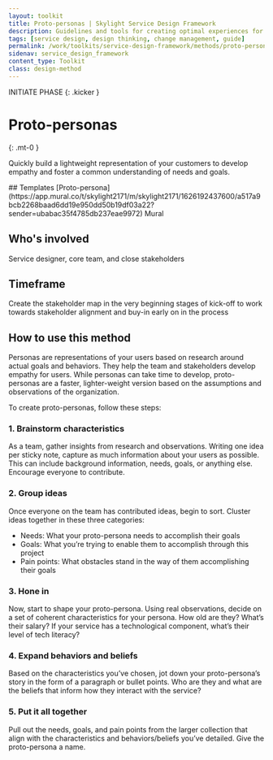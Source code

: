 ```yaml
---
layout: toolkit
title: Proto-personas | Skylight Service Design Framework
description: Guidelines and tools for creating optimal experiences for both users and your organization.
tags: [service design, design thinking, change management, guide]
permalink: /work/toolkits/service-design-framework/methods/proto-personas/
sidenav: service_design_framework
content_type: Toolkit
class: design-method
---
```


INITIATE PHASE
{: .kicker }

# Proto-personas
{: .mt-0 }

Quickly build a lightweight representation of your customers to develop empathy and foster a common understanding of needs and goals.

<div class="callout--tip callout--summary" markdown="1">
## Templates
[Proto-persona](https://app.mural.co/t/skylight2171/m/skylight2171/1626192437600/a517a9bcb2268baad6dd19e950dd50b19df03a22?sender=ubabac35f4785db237eae9972) <span class="badge badge-sub">Mural</span>

## Who's involved
Service designer, core team, and close stakeholders

## Timeframe
Create the stakeholder map in the very beginning stages of kick-off to work towards stakeholder alignment and buy-in early on in the process
</div>

## How to use this method

Personas are representations of your users based on research around actual goals and behaviors. They help the team and stakeholders develop empathy for users. While personas can take time to develop, proto-personas are a faster, lighter-weight version based on the assumptions and observations of the organization.

To create proto-personas, follow these steps:

### 1. Brainstorm characteristics

As a team, gather insights from research and observations. Writing one idea per sticky note, capture as much information about your users as possible. This can include background information, needs, goals, or anything else. Encourage everyone to contribute.

### 2. Group ideas

Once everyone on the team has contributed ideas, begin to sort. Cluster ideas together in these three categories:

* Needs: What your proto-persona needs to accomplish their goals
* Goals: What you’re trying to enable them to accomplish through this project
* Pain points: What obstacles stand in the way of them accomplishing their goals

### 3. Hone in

Now, start to shape your proto-persona. Using real observations, decide on a set of coherent characteristics for your persona. How old are they? What’s their salary? If your service has a technological component, what’s their level of tech literacy?

### 4. Expand behaviors and beliefs

Based on the characteristics you’ve chosen, jot down your proto-persona’s story in the form of a paragraph or bullet points. Who are they and what are the beliefs that inform how they interact with the service?

### 5. Put it all together

Pull out the needs, goals, and pain points from the larger collection that align with the characteristics and behaviors/beliefs you’ve detailed. Give the proto-persona a name.

